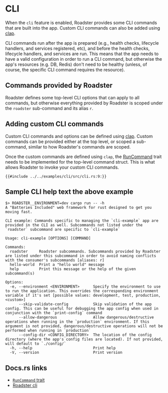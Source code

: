 # CLI

When the `cli` feature is enabled, Roadster provides some CLI commands that are built into the app. Custom CLI commands
can also be added using [clap](https://docs.rs/clap/latest/clap/).

CLI commands run after the app is prepared (e.g., health checks, lifecycle handlers, and services registered, etc),
and before the health checks, lifecycle handlers, and services are run. This means that the app needs to have a valid
configuration in order to run a CLI command, but otherwise the app's resources (e.g. DB, Redis) don't need to be
healthy (unless, of course, the specific CLI command requires the resource).

## Commands provided by Roadster

Roadster defines some top-level CLI options that can apply to all commands, but otherwise everything provided by
Roadster is scoped under the `roadster` sub-command and its alias `r`.

## Adding custom CLI commands

Custom CLI commands and options can be defined using [clap](https://docs.rs/clap/latest/clap/). Custom commands
can be provided either at the top level, or scoped a sub-command, similar to how Roadster's commands are scoped.

Once the custom commands are defined using `clap`,
the [RunCommand](https://docs.rs/roadster/latest/roadster/api/cli/trait.RunCommand.html) trait needs to be implemented
for the top-level command struct. This is what allows Roadster to invoke your custom CLI commands.

```rust,ignore
{{#include ../../examples/cli/src/cli.rs:9:}}
```

## Sample CLI help text the above example

```text
$> ROADSTER__ENVIRONMENT=dev cargo run -- -h
A "Batteries Included" web framework for rust designed to get you moving fast.

CLI example: Commands specific to managing the `cli-example` app are provided in the CLI as well. Subcommands not listed under the `roadster` subcommand are specific to `cli-example`

Usage: cli-example [OPTIONS] [COMMAND]

Commands:
  roadster     Roadster subcommands. Subcommands provided by Roadster are listed under this subcommand in order to avoid naming conflicts with the consumer's subcommands [aliases: r]
  hello-world  Print a "hello world" message  
  help         Print this message or the help of the given subcommand(s)

Options:
  -e, --environment <ENVIRONMENT>      Specify the environment to use to run the application. This overrides the corresponding environment variable if it's set [possible values: development, test, production, <custom>]
      --skip-validate-config           Skip validation of the app config. This can be useful for debugging the app config when used in conjunction with the `print-config` command
      --allow-dangerous                Allow dangerous/destructive operations when running in the `production` environment. If this argument is not provided, dangerous/destructive operations will not be performed when running in `production`
      --config-dir <CONFIG_DIRECTORY>  The location of the config directory (where the app's config files are located). If not provided, will default to `./config/`
  -h, --help                           Print help
  -V, --version                        Print version
```

## Docs.rs links

- [`RunCommand` trait](https://docs.rs/roadster/latest/roadster/api/cli/trait.RunCommand.html)
- [Roadster cli](https://docs.rs/roadster/latest/roadster/api/cli/roadster/index.html)
